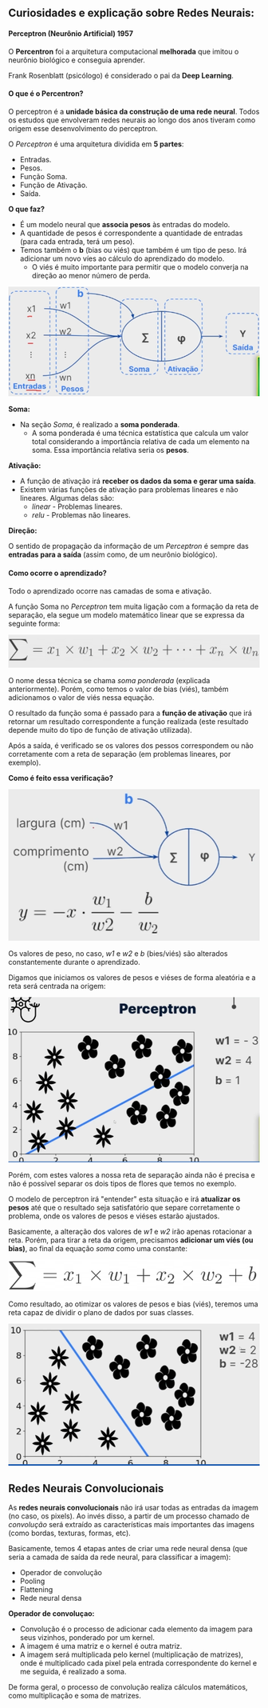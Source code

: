 ## Curiosidades e explicação sobre Redes Neurais:

#### **Perceptron (Neurônio Artificial) 1957**

O **Percentron** foi a arquitetura computacional **melhorada** que imitou o neurônio biológico e conseguia aprender.

Frank Rosenblatt (psicólogo) é considerado o pai da **Deep Learning**.

#### **O que é o Percentron?**

O perceptron é a **unidade básica da construção de uma rede neural**. Todos os estudos que envolveram redes neurais ao longo dos anos tiveram como origem esse desenvolvimento do perceptron.

O *Perceptron* é uma arquitetura dividida em **5 partes**:
- Entradas.
- Pesos.
- Função Soma.
- Função de Ativação.
- Saída.

**O que faz?**
- É um modelo neural que **associa pesos** às entradas do modelo.
- A quantidade de pesos é correspondente a quantidade de entradas (para cada entrada, terá um peso).
- Temos também o **b** (bias ou viés) que também é um tipo de peso. Irá adicionar um novo víes ao cálculo do aprendizado do modelo.
    - O viés é muito importante para permitir que o modelo converja na direção ao menor número de perda.

![perceptron](readme_images/perceptron.png)

**Soma:**
- Na seção *Soma*, é realizado a **soma ponderada**.
    - A soma ponderada é uma técnica estatística que calcula um valor total considerando a importância relativa de cada um elemento na soma. Essa importância relativa seria os **pesos**.

**Ativação:**
- A função de ativação irá **receber os dados da soma e gerar uma saída**.
- Existem várias funções de ativação para problemas lineares e não lineares. Algumas delas são:
    - *linear* - Problemas lineares.
    - *relu* - Problemas não lineares.

**Direção:**

O sentido de propagação da informação de um *Perceptron* é sempre das **entradas para a saída** (assim como, de um neurônio biológico).

#### **Como ocorre o aprendizado?**

Todo o aprendizado ocorre nas camadas de soma e ativação.

A função Soma no *Perceptron* tem muita ligação com a formação da reta de separação, ela segue um modelo matemático linear que se expressa da seguinte forma:

![soma](readme_images/soma.png)

O nome dessa técnica se chama *soma ponderada* (explicada anteriormente). Porém, como temos o valor de bias (viés), também adicionamos o valor de viés nessa equação.

O resultado da função soma é passado para a **função de ativação** que irá retornar um resultado correspondente a função realizada (este resultado depende muito do tipo de função de ativação utilizada).

Após a saída, é verificado se os valores dos pessos correspondem ou não corretamente com a reta de separação (em problemas lineares, por exemplo).

**Como é feito essa verificação?**

![reta](readme_images/reta.png)

Os valores de peso, no caso, *w1* e *w2* e *b* (bies/viés) são alterados constantemente durante o aprendizado.

Digamos que iniciamos os valores de pesos e viéses de forma aleatória e a reta será centrada na origem:

![aleatorio](readme_images/aleatorio.png)

Porém, com estes valores a nossa reta de separação ainda não é precisa e não é possível separar os dois tipos de flores que temos no exemplo.

O modelo de perceptron irá "entender" esta situação e irá **atualizar os pesos** até que o resultado seja satisfatório que separe corretamente o problema, onde os valores de pesos e viéses estarão ajustados.

Basicamente, a alteração dos valores de *w1* e *w2* irão apenas rotacionar a reta. Porém, para tirar a reta da origem, precisamos **adicionar um víés (ou bias)**, ao final da equação *soma* como uma constante:

![soma_vies](readme_images/soma_vies.png)

Como resultado, ao otimizar os valores de pesos e bias (viés), teremos uma reta capaz de dividir o plano de dados por suas classes.

![reta_ajustada](readme_images/reta_ajustada.png)

## Redes Neurais Convolucionais

As **redes neurais convolucionais** não irá usar todas as entradas da imagem (no caso, os pixels). Ao invés disso, a partir de um processo chamado de *convolução* será extraído as características mais importantes das imagens (como bordas, texturas, formas, etc).

Basicamente, temos 4 etapas antes de criar uma rede neural densa (que seria a camada de saída da rede neural, para classificar a imagem):

- Operador de convolução
- Pooling
- Flattening
- Rede neural densa

**Operador de convoluçao:**

- Convolução é o processo de adicionar cada elemento da imagem para seus vizinhos, ponderado por um kernel.
- A imagem é uma matriz e o kernel é outra matriz.
- A imagem será multiplicada pelo kernel (multiplicação de matrizes), onde é multiplicado cada pixel pela entrada correspondente do kernel e me seguida, é realizado a soma.

De forma geral, o processo de convolução realiza cálculos matemáticos, como multiplicação e soma de matrizes.